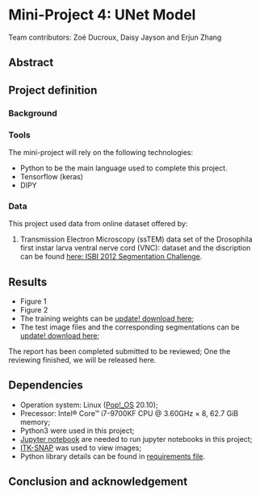 # Mini-Project 4: UNet Model

Team contributors: Zoé Ducroux, Daisy Jayson and Erjun Zhang


## Abstract



## Project definition 

### Background


### Tools 

The mini-project will rely on the following technologies: 
 * Python to be the main language used to complete this project.
 * Tensorflow (keras)
 * DIPY



### Data 

This project used data from online dataset offered by:
1. Transmission Electron Microscopy (ssTEM) data set of the Drosophila first instar larva ventral nerve cord (VNC): dataset and the discription can be found [here: ISBI 2012 Segmentation Challenge](https://imagej.net/events/isbi-2012-segmentation-challenge).


## Results 
* Figure 1
* Figure 2
* The training weights can be [update! download here](https://imagej.net/events/isbi-2012-segmentation-challenge);
* The test image files and the corresponding segmentations can be [update! download here](https://imagej.net/events/isbi-2012-segmentation-challenge);

The report has been completed submitted to be reviewed; One the reviewing finished, we will be released here. 

## Dependencies

* Operation system: Linux ([Pop!_OS](https://pop.system76.com/) 20.10);
* Precessor: Intel® Core™ i7-9700KF CPU @ 3.60GHz × 8, 62.7 GiB memory;
* Python3 were used in this project;
* [Jupyter notebook](https://jupyter.org/) are needed to run jupyter notebooks in this project;
* [ITK-SNAP](http://www.itksnap.org/pmwiki/pmwiki.php) was used to view images;
* Python library details can be found in [requirements file](https://github.com/zhangerjun/UNet_model/blob/main/requirements.txt).



## Conclusion and acknowledgement

